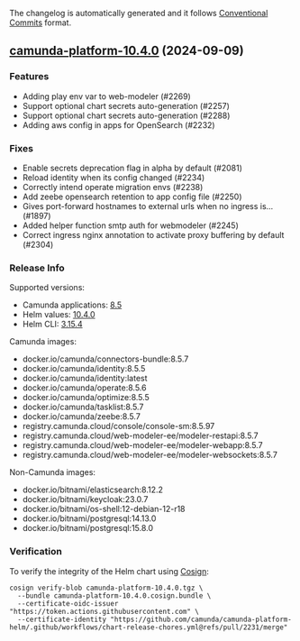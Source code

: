 The changelog is automatically generated and it follows [Conventional Commits](https://www.conventionalcommits.org/en/v1.0.0/) format.

## [camunda-platform-10.4.0](https://github.com/camunda/camunda-platform-helm/releases/tag/camunda-platform-10.4.0) (2024-09-09)

### Features

- Adding play env var to web-modeler (#2269)
- Support optional chart secrets auto-generation (#2257)
- Support optional chart secrets auto-generation (#2288)
- Adding aws config in apps for OpenSearch (#2232)

### Fixes

- Enable secrets deprecation flag in alpha by default (#2081)
- Reload identity when its config changed (#2234)
- Correctly intend operate migration envs (#2238)
- Add zeebe opensearch retention to app config file (#2250)
- Gives port-forward hostnames to external urls when no ingress is… (#1897)
- Added helper function smtp auth for webmodeler (#2245)
- Correct ingress nginx annotation to activate proxy buffering by default (#2304)

<!-- generated by git-cliff -->
### Release Info

Supported versions:

- Camunda applications: [8.5](https://github.com/camunda/camunda-platform/releases?q=tag%3A8.5&expanded=true)
- Helm values: [10.4.0](https://artifacthub.io/packages/helm/camunda/camunda-platform/10.4.0#parameters)
- Helm CLI: [3.15.4](https://github.com/helm/helm/releases/tag/v3.15.4)

Camunda images:

- docker.io/camunda/connectors-bundle:8.5.7
- docker.io/camunda/identity:8.5.5
- docker.io/camunda/identity:latest
- docker.io/camunda/operate:8.5.6
- docker.io/camunda/optimize:8.5.5
- docker.io/camunda/tasklist:8.5.7
- docker.io/camunda/zeebe:8.5.7
- registry.camunda.cloud/console/console-sm:8.5.97
- registry.camunda.cloud/web-modeler-ee/modeler-restapi:8.5.7
- registry.camunda.cloud/web-modeler-ee/modeler-webapp:8.5.7
- registry.camunda.cloud/web-modeler-ee/modeler-websockets:8.5.7

Non-Camunda images:

- docker.io/bitnami/elasticsearch:8.12.2
- docker.io/bitnami/keycloak:23.0.7
- docker.io/bitnami/os-shell:12-debian-12-r18
- docker.io/bitnami/postgresql:14.13.0
- docker.io/bitnami/postgresql:15.8.0

### Verification

To verify the integrity of the Helm chart using [Cosign](https://docs.sigstore.dev/signing/quickstart/):

```shell
cosign verify-blob camunda-platform-10.4.0.tgz \
  --bundle camunda-platform-10.4.0.cosign.bundle \
  --certificate-oidc-issuer "https://token.actions.githubusercontent.com" \
  --certificate-identity "https://github.com/camunda/camunda-platform-helm/.github/workflows/chart-release-chores.yml@refs/pull/2231/merge"
```
